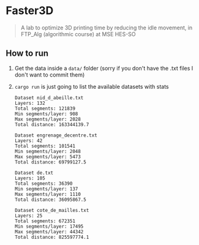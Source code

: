 # Faster3D
> A lab to optimize 3D printing time by reducing the idle movement, in FTP_Alg (algorithmic course) at MSE HES-SO 

## How to run
1. Get the data inside a `data/` folder (sorry if you don't have the .txt files I don't want to commit them)
1. `cargo run` is just going to list the available datasets with stats

    ```
    Dataset nid_d_abeille.txt
    Layers: 132
    Total segments: 121839
    Min segments/layer: 908
    Max segments/layer: 2028
    Total distance: 163344139.7

    Dataset engrenage_decentre.txt
    Layers: 42
    Total segments: 101541
    Min segments/layer: 2048
    Max segments/layer: 5473
    Total distance: 69799127.5

    Dataset de.txt
    Layers: 105
    Total segments: 36390
    Min segments/layer: 137
    Max segments/layer: 1110
    Total distance: 36095867.5

    Dataset cote_de_mailles.txt
    Layers: 25
    Total segments: 672351
    Min segments/layer: 17495
    Max segments/layer: 44342
    Total distance: 825597774.1
    ```

